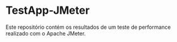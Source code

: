 # TestApp-JMeter

Este repositório contém os resultados de um teste de performance realizado com o Apache JMeter.
